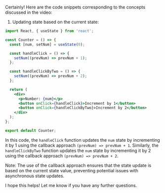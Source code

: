 Certainly! Here are the code snippets corresponding to the concepts discussed in the video:

1. Updating state based on the current state:

```jsx
import React, { useState } from 'react';

const Counter = () => {
  const [num, setNum] = useState(0);

  const handleClick = () => {
    setNum((prevNum) => prevNum + 1);
  };

  const handleClickByTwo = () => {
    setNum((prevNum) => prevNum + 2);
  };

  return (
    <div>
      <p>Number: {num}</p>
      <button onClick={handleClick}>Increment by 1</button>
      <button onClick={handleClickByTwo}>Increment by 2</button>
    </div>
  );
};

export default Counter;
```

In this code, the `handleClick` function updates the `num` state by incrementing it by 1 using the callback approach `(prevNum) => prevNum + 1`. Similarly, the `handleClickByTwo` function updates the `num` state by incrementing it by 2 using the callback approach `(prevNum) => prevNum + 2`.

Note: The use of the callback approach ensures that the state update is based on the current state value, preventing potential issues with asynchronous state updates.

I hope this helps! Let me know if you have any further questions.